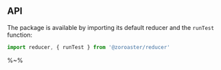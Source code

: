 ## API

The package is available by importing its default reducer and the `runTest` function:

```js
import reducer, { runTest } from '@zoroaster/reducer'
```

%~%
